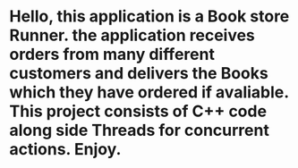 # Hello, this application is a Book store Runner. the application receives orders from many different customers and delivers the Books which they have ordered if avaliable. This project consists of C++ code along side Threads for concurrent actions. Enjoy.

